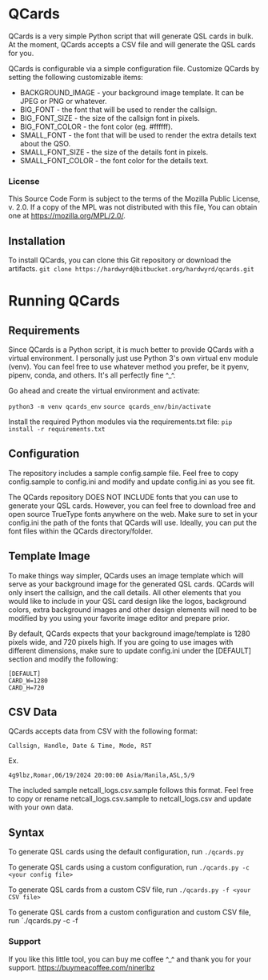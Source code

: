 # QCards 

QCards is a very simple Python script that will generate QSL cards in bulk. At the moment, QCards accepts a CSV file and will generate the QSL cards for you.

QCards is configurable via a simple configuration file. Customize QCards by setting the following customizable items:

* BACKGROUND_IMAGE - your background image template. It can be JPEG or PNG or whatever.
* BIG_FONT - the font that will be used to render the callsign.
* BIG_FONT_SIZE - the size of the callsign font in pixels.
* BIG_FONT_COLOR - the font color (eg. #ffffff).
* SMALL_FONT - the font that will be used to render the extra details text about the QSO.
* SMALL_FONT_SIZE - the size of the details font in pixels.
* SMALL_FONT_COLOR - the font color for the details text.

### License
 This Source Code Form is subject to the terms of the Mozilla Public License, v. 2.0. If a copy of the MPL was not distributed with this file, You can obtain one at https://mozilla.org/MPL/2.0/.

## Installation

To install QCards, you can clone this Git repository or download the artifacts.
`git clone https://hardwyrd@bitbucket.org/hardwyrd/qcards.git`

# Running QCards

## Requirements

Since QCards is a Python script, it is much better to provide QCards with a virtual environment. I personally just use Python 3's own virtual env module (venv). You can feel free to use whatever method you prefer, be it pyenv, pipenv, conda, and others. It's all perfectly fine ^_^. 

Go ahead and create the virtual environment and activate:

`python3 -m venv qcards_env`
`source qcards_env/bin/activate`

Install the required Python modules via the requirements.txt file:
`pip install -r requirements.txt`

## Configuration

The repository includes a sample config.sample file. Feel free to copy config.sample to config.ini and modify and update config.ini as you see fit.

The QCards repository DOES NOT INCLUDE fonts that you can use to generate your QSL cards. However, you can feel free to download free and open source TrueType fonts anywhere on the web. Make sure to set in your config.ini the path of the fonts that QCards will use. Ideally, you can put the font files within the QCards directory/folder.

## Template Image

To make things way simpler, QCards uses an image template which will serve as your background image for the generated QSL cards. QCards will only insert the callsign, and the call details. All other elements that you would like to include in your QSL card design like the logos, background colors, extra background images and other design elements will need to be modified by you using your favorite image editor and prepare prior. 

By default, QCards expects that your background image/template is 1280 pixels wide, and 720 pixels high. If you are going to use images with different dimensions, make sure to update config.ini under the [DEFAULT] section and modify the following:

```
[DEFAULT]
CARD_W=1280
CARD_H=720
```

## CSV Data

QCards accepts data from CSV with the following format:

`Callsign, Handle, Date & Time, Mode, RST`

Ex.
```
4g9lbz,Romar,06/19/2024 20:00:00 Asia/Manila,ASL,5/9
```

The included sample netcall_logs.csv.sample follows this format. Feel free to copy or rename netcall_logs.csv.sample to netcall_logs.csv and update with your own data.

## Syntax

To generate QSL cards using the default configuration, run
`./qcards.py`

To generate QSL cards using a custom configuration, run 
`./qcards.py -c <your config file>`

To generate QSL cards from a custom CSV file, run
`./qcards.py -f <your CSV file>`

To generate QSL cards from a custom configuration and custom CSV file, run
`./qcards.py -c <your config file> -f <your CSV file>

### Support
If you like this little tool, you can buy me coffee ^_^ and thank you for your support. 
https://buymeacoffee.com/ninerlbz
